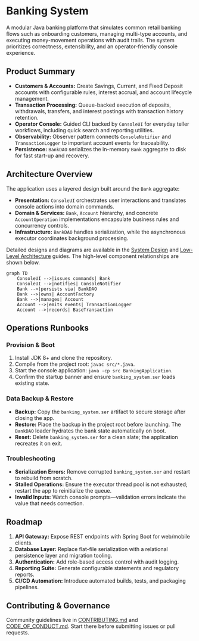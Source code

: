 # Banking System

A modular Java banking platform that simulates common retail banking flows such as onboarding customers, managing multi-type accounts, and executing money-movement operations with audit trails. The system prioritizes correctness, extensibility, and an operator-friendly console experience.

## Product Summary
- **Customers & Accounts:** Create Savings, Current, and Fixed Deposit accounts with configurable rules, interest accrual, and account lifecycle management.
- **Transaction Processing:** Queue-backed execution of deposits, withdrawals, transfers, and interest postings with transaction history retention.
- **Operator Console:** Guided CLI backed by `ConsoleUI` for everyday teller workflows, including quick search and reporting utilities.
- **Observability:** Observer pattern connects `ConsoleNotifier` and `TransactionLogger` to important account events for traceability.
- **Persistence:** `BankDAO` serializes the in-memory `Bank` aggregate to disk for fast start-up and recovery.

## Architecture Overview
The application uses a layered design built around the `Bank` aggregate:
- **Presentation:** `ConsoleUI` orchestrates user interactions and translates console actions into domain commands.
- **Domain & Services:** `Bank`, `Account` hierarchy, and concrete `AccountOperation` implementations encapsulate business rules and concurrency controls.
- **Infrastructure:** `BankDAO` handles serialization, while the asynchronous executor coordinates background processing.

Detailed designs and diagrams are available in the [System Design](docs/architecture-system-design.md) and [Low-Level Architecture](docs/architecture-low-level.md) guides. The high-level component relationships are shown below.

```mermaid
graph TD
    ConsoleUI -->|issues commands| Bank
    ConsoleUI -->|notifies| ConsoleNotifier
    Bank -->|persists via| BankDAO
    Bank -->|owns| AccountFactory
    Bank -->|manages| Account
    Account -->|emits events| TransactionLogger
    Account -->|records| BaseTransaction
```

## Operations Runbooks
### Provision & Boot
1. Install JDK 8+ and clone the repository.
2. Compile from the project root: `javac src/*.java`.
3. Start the console application: `java -cp src BankingApplication`.
4. Confirm the startup banner and ensure `banking_system.ser` loads existing state.

### Data Backup & Restore
- **Backup:** Copy the `banking_system.ser` artifact to secure storage after closing the app.
- **Restore:** Place the backup in the project root before launching. The `BankDAO` loader hydrates the bank state automatically on boot.
- **Reset:** Delete `banking_system.ser` for a clean slate; the application recreates it on exit.

### Troubleshooting
- **Serialization Errors:** Remove corrupted `banking_system.ser` and restart to rebuild from scratch.
- **Stalled Operations:** Ensure the executor thread pool is not exhausted; restart the app to reinitialize the queue.
- **Invalid Inputs:** Watch console prompts—validation errors indicate the value that needs correction.

## Roadmap
1. **API Gateway:** Expose REST endpoints with Spring Boot for web/mobile clients.
2. **Database Layer:** Replace flat-file serialization with a relational persistence layer and migration tooling.
3. **Authentication:** Add role-based access control with audit logging.
4. **Reporting Suite:** Generate configurable statements and regulatory reports.
5. **CI/CD Automation:** Introduce automated builds, tests, and packaging pipelines.

## Contributing & Governance
Community guidelines live in [CONTRIBUTING.md](CONTRIBUTING.md) and [CODE_OF_CONDUCT.md](CODE_OF_CONDUCT.md). Start there before submitting issues or pull requests.
